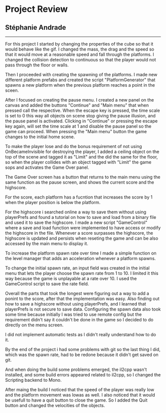 # Project Review

## Stéphanie Andrade

---

<!-- Your review goes here -->
<!-- Explain why you did the things that way or any snippet that is word mentioning -->
<!-- If you had any issue and how you resolved them -->

For this project I started by changing the properties of the cube so that it would behave like the gif. I changed the mass, the drag and the speed so that it would move at a reasonable speed and fall through the platforms. I changed the collision detection to continuous so that the player would not pass through the floor or walls.

Then I proceeded with creating the spawning of the platforms. I made new different platform prefabs and created the script "PlatformGenerator" that spawns a new platform when the previous platform reaches a point in the sceen.

After I focused on creating the pause menu. I created a new panel on the canvas and added the buttons "Continue" and "Main menu" that when pressed call the respective. When the escape key is pressed, the time scale is set to 0 this way all objects on scene stop giving the pause illusion, and the pause panel is activated. Clicking in "Continue" or pressing the escape key again, will set the time scale at 1 and disable the pause panel so the game can proceed. When pressing the "Main menu" button the game changes to the initial home scene.

To make the player lose and do the bonus requirement of not using OnBecameInvisible for destroying the player, I added a ceiling object on the top of the scene and tagged it as "Limit" and the did the same for the floor, so when the player collides with an object tagged with "Limit" the game sops and activates the Game Over panel.

The Game Over screen has a button that returns to the main menu using the same function as the pause screen, and shows the current score and the highscore.

For the score, each platform has a fucntion that increases the score by 1 when the player position is below the platform.

For the highscore i searched online a way to save them without using playerPrefs and found a tutorial on how to save and load from a binary file and used it to save the highscore. I made a new script "GameControl" where a save and load function were implemented to have access or modify the highscore in the file. Whenever a score surpasses the highscore, the highscore is updated and persists when reseting the game and can be also accessed by the main menu to display it.

To increase the platform spawn rate over time I made a simple function on the level manager that adds an acceleration whenever a platform spawns.

To change the initial spawn rate, an input field was created in the initial menu that lets the player choose the spawn rate from 1 to 10. I limited it this way because the game is unplayable at a rate over 10. I used the GameControl script to save the rate field.

Overall the parts that took the longest were figuring out a way to add a ponint to the score, after that the implementation was easy. Also finding out how to save a highscore without using playerPrefs, and I learned that playerPrefs is not secure to save data. Configuring the spawn data also took some time because initially I was tried to use remote config but the requirement didn't say it couldn't be done in the game so I decided to do directly on the menu screen.

I did not implement automatic tests as I didn't really understand how to do it.

By the end of the project i had some problems with git so the last thing I did, which was the spawn rate, had to be redone because it didn't get saved on git.

And when doing the build some problems emerged, the il2cpp wasn't installed, and some build errors appeared related to il2cpp, so I changed the Scripting backend to Mono.

After maing the build I noticed that the speed of the player was really low and the platform movement was lowas as well. I also noticed that it would be usefull to have a quit button to close the game. So I added the Quit button and changed the velocities of the objects.

